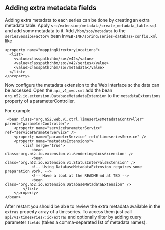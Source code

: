 ## Adding extra metadata fields

Adding extra metadata to each series can be done by creating an extra metadata table.
Apply `src/extension/metadata/create_metadata_table.sql` and add some metadata to it.
Add `/hbm/sos/metadata` to the `seriesSessionFactory` bean in
`WEB-INF/spring/series-database-config.xml` like
```
<property name="mappingDirectoryLocations">
  <list>
    <value>classpath:hbm/sos/v42</value>
    <value>classpath:hbm/sos/v42/series</value>
    <value>classpath:hbm/sos/metadata</value>
  </list>
</property>
```

Now configure the metadata extension to the Web interface so the data can be accessed.
Open the `api_v1_mvc.xml` add the bean
`org.n52.io.extension.DatabaseMetadataExtension` to the `metadataExtensions`
property of a parameterController.

For example
```
 <bean class="org.n52.web.v1.ctrl.TimeseriesMetadataController" parent="parameterController">
    <property name="serviceParameterService" ref="serviceParameterService" />
    <property name="parameterService" ref="timeseriesService" />
    <property name="metadataExtensions">
        <list merge="true">
            <bean class="org.n52.io.extension.v1.RenderingHintsExtension" />
            <bean class="org.n52.io.extension.v1.StatusIntervalsExtension" />
            <!-- Using DatabaseMetadataExtension requires some preparation work. -->
            <!-- Have a look at the README.md at TBD -->
            <bean class="org.n52.io.extension.DatabaseMetadataExtension" />
        </list>
    </property>
</bean>
```

After restart you should be able to review the extra metadata available in the
`extras` property array of a timeseries. To access them just call
`api/v1/timeseries/:id/extras` and optionally filter by adding query parameter
`fields` (takes a comma-separated list of metadata names).
